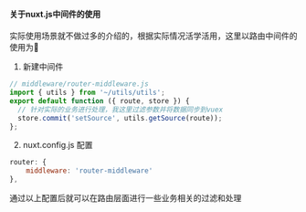 #### 关于nuxt.js中间件的使用

实际使用场景就不做过多的介绍的，根据实际情况活学活用，这里以路由中间件的使用为🌰

1. 新建中间件
```js
// middleware/router-middleware.js
import { utils } from '~/utils/utils';
export default function ({ route, store }) {
  // 针对实际的业务进行处理，我这里过滤参数并将数据同步到vuex
  store.commit('setSource', utils.getSource(route));
};
```
2. nuxt.config.js 配置
```js
router: {
    middleware: 'router-middleware'
},
```

通过以上配置后就可以在路由层面进行一些业务相关的过滤和处理